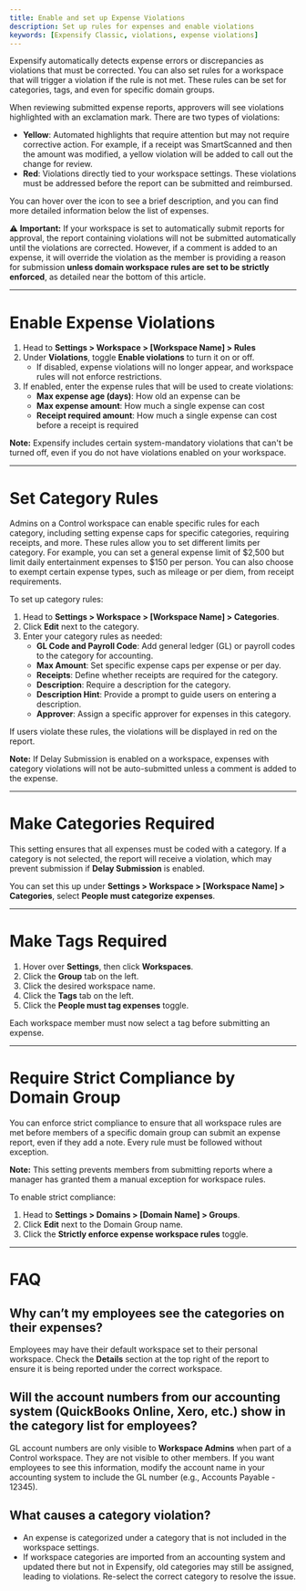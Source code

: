 ```yaml
---
title: Enable and set up Expense Violations
description: Set up rules for expenses and enable violations
keywords: [Expensify Classic, violations, expense violations]
---
```


   Expensify automatically detects expense errors or discrepancies as violations that must be corrected. You can also set rules for a workspace that will trigger a violation if the rule is not met. These rules can be set for categories, tags, and even for specific domain groups.

When reviewing submitted expense reports, approvers will see violations highlighted with an exclamation mark. There are two types of violations:
- **Yellow**: Automated highlights that require attention but may not require corrective action. For example, if a receipt was SmartScanned and then the amount was modified, a yellow violation will be added to call out the change for review.
- **Red**: Violations directly tied to your workspace settings. These violations must be addressed before the report can be submitted and reimbursed.

You can hover over the icon to see a brief description, and you can find more detailed information below the list of expenses. 

⚠️ **Important:** If your workspace is set to automatically submit reports for approval, the report containing violations will not be submitted automatically until the violations are corrected. However, if a comment is added to an expense, it will override the violation as the member is providing a reason for submission **unless domain workspace rules are set to be strictly enforced**, as detailed near the bottom of this article.

---

# Enable Expense Violations

1. Head to **Settings > Workspace > [Workspace Name] > Rules**
2. Under **Violations**, toggle **Enable violations** to turn it on or off.
   - If disabled, expense violations will no longer appear, and workspace rules will not enforce restrictions.
3. If enabled, enter the expense rules that will be used to create violations:
   - **Max expense age (days)**: How old an expense can be
   - **Max expense amount**: How much a single expense can cost
   - **Receipt required amount**: How much a single expense can cost before a receipt is required

**Note:** Expensify includes certain system-mandatory violations that can't be turned off, even if you do not have violations enabled on your workspace.

---

# Set Category Rules

Admins on a Control workspace can enable specific rules for each category, including setting expense caps for specific categories, requiring receipts, and more. These rules allow you to set different limits per category. For example, you can set a general expense limit of $2,500 but limit daily entertainment expenses to $150 per person. You can also choose to exempt certain expense types, such as mileage or per diem, from receipt requirements.

To set up category rules:
1. Head to **Settings > Workspace > [Workspace Name] > Categories**.
2. Click **Edit** next to the category.
3. Enter your category rules as needed:
   - **GL Code and Payroll Code**: Add general ledger (GL) or payroll codes to the category for accounting.
   - **Max Amount**: Set specific expense caps per expense or per day.
   - **Receipts**: Define whether receipts are required for the category.
   - **Description**: Require a description for the category.
   - **Description Hint**: Provide a prompt to guide users on entering a description.
   - **Approver**: Assign a specific approver for expenses in this category.

If users violate these rules, the violations will be displayed in red on the report.

**Note:** If Delay Submission is enabled on a workspace, expenses with category violations will not be auto-submitted unless a comment is added to the expense.

---

# Make Categories Required

This setting ensures that all expenses must be coded with a category. If a category is not selected, the report will receive a violation, which may prevent submission if **Delay Submission** is enabled.

You can set this up under **Settings > Workspace > [Workspace Name] > Categories**, select **People must categorize expenses**.

---

# Make Tags Required

1. Hover over **Settings**, then click **Workspaces**.
2. Click the **Group** tab on the left.
3. Click the desired workspace name.
4. Click the **Tags** tab on the left.
5. Click the **People must tag expenses** toggle.

Each workspace member must now select a tag before submitting an expense.

---

# Require Strict Compliance by Domain Group

You can enforce strict compliance to ensure that all workspace rules are met before members of a specific domain group can submit an expense report, even if they add a note. Every rule must be followed without exception.

**Note:** This setting prevents members from submitting reports where a manager has granted them a manual exception for workspace rules.

To enable strict compliance:
1. Head to **Settings > Domains > [Domain Name] > Groups**.
3. Click **Edit** next to the Domain Group name.
4. Click the **Strictly enforce expense workspace rules** toggle.

---

# FAQ

## Why can’t my employees see the categories on their expenses?

Employees may have their default workspace set to their personal workspace. Check the **Details** section at the top right of the report to ensure it is being reported under the correct workspace.

## Will the account numbers from our accounting system (QuickBooks Online, Xero, etc.) show in the category list for employees?

GL account numbers are only visible to **Workspace Admins** when part of a Control workspace. They are not visible to other members. If you want employees to see this information, modify the account name in your accounting system to include the GL number (e.g., Accounts Payable - 12345).

## What causes a category violation?

- An expense is categorized under a category that is not included in the workspace settings.
- If workspace categories are imported from an accounting system and updated there but not in Expensify, old categories may still be assigned, leading to violations. Re-select the correct category to resolve the issue.

